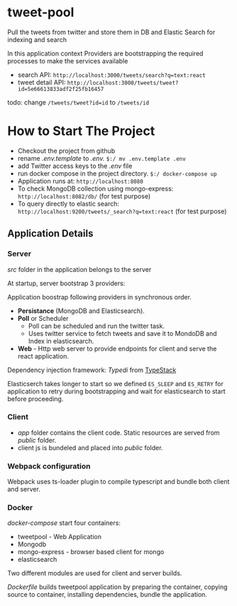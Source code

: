# tweet-pool
Pull the tweets from twitter and store them in DB and Elastic Search for indexing and search



In this application context
Providers are bootstrapping the required processes to make the services available



- search API: `http://localhost:3000/tweets/search?q=text:react`
- tweet detail API: `http://localhost:3000/tweets/tweet?id=5e66613833adf2f25fb16457`

todo: change `/tweets/tweet?id=id` to `/tweets/id`



# How to Start The Project

- Checkout the project from github
- rename _.env.template_ to _.env._  `$:/ mv .env.template .env`
- add Twitter access keys to the _.env_ file
- run docker compose in the project directory. `$:/ docker-compose up`
- Application runs at: `http://localhost:8080`
- To check MongoDB collection using mongo-express: `http://localhost:8082/db/` (for test purpose)
- To query directly to elastic search: `http://localhost:9200/tweets/_search?q=text:react` (for test purpose)

## Application Details

### Server
*src* folder in the application belongs to the server

At startup, server bootstrap 3 providers:

Application boostrap following providers in synchronous order.
- **Persistance** (MongoDB and Elasticsearch).
- **Poll** or Scheduler 
  - Poll can be scheduled and run the twitter task.
  - Uses twitter service to fetch tweets and save it to MondoDB and Index in elasticsearch.
- **Web** - Http web server to provide endpoints for client and serve the react application.

Dependency injection framework: *Typedi* from [TypeStack](https://github.com/typestack)

Elasticserch takes longer to start so we defined `ES_SLEEP` and `ES_RETRY` for application to retry during bootstrapping and wait for elasticsearch to start before proceeding.

### Client

- *app* folder contains the client code. Static resources are served from *public* folder.
- client js is bundeled and placed into *public* folder.

### Webpack configuration
Webpack uses ts-loader plugin to compile typescript and bundle both client and server.

### Docker

*docker-compose* start four containers:
- tweetpool - Web Application
- Mongodb
- mongo-express - browser based client for mongo
- elasticsearch

Two different modules are used for client and server builds.

*Dockerfile* builds tweetpool application by preparing the container, copying source to container, installing dependencies, bundle the application.

<!-- TODO -->
<!-- Implement hotmodule loading for webpack for development -->
<!-- Handle some unhandled promise rejections properly :D  -->
